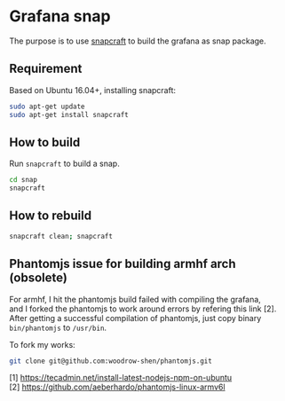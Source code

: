 # Grafana snap

The purpose is to use [snapcraft](https://github.com/snapcore/snapcraft) to build the grafana as snap package.  

## Requirement

Based on Ubuntu 16.04+, installing snapcraft:

```bash
sudo apt-get update
sudo apt-get install snapcraft
```

## How to build

Run `snapcraft` to build a snap.

```bash
cd snap
snapcraft
```

## How to rebuild

```bash
snapcraft clean; snapcraft
```

## Phantomjs issue for building armhf arch (obsolete)

For armhf, I hit the phantomjs build failed with compiling the grafana,  
and I forked the phantomjs to work around errors by refering this link [2].
After getting a successful compilation of phantomjs, just copy binary  
`bin/phantomjs` to `/usr/bin`.

To fork my works:

```bash
git clone git@github.com:woodrow-shen/phantomjs.git
```
[1] https://tecadmin.net/install-latest-nodejs-npm-on-ubuntu  
[2] https://github.com/aeberhardo/phantomjs-linux-armv6l 
